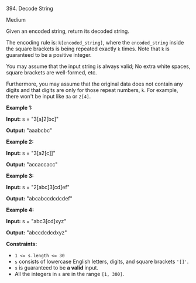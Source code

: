 ﻿394\. Decode String

Medium

Given an encoded string, return its decoded string.

The encoding rule is: `k[encoded_string]`, where the `encoded_string` inside the square brackets is being repeated exactly `k` times. Note that `k` is guaranteed to be a positive integer.

You may assume that the input string is always valid; No extra white spaces, square brackets are well-formed, etc.

Furthermore, you may assume that the original data does not contain any digits and that digits are only for those repeat numbers, `k`. For example, there won't be input like `3a` or `2[4]`.

**Example 1:**

**Input:** s = "3\[a\]2\[bc\]"

**Output:** "aaabcbc" 

**Example 2:**

**Input:** s = "3\[a2\[c\]\]"

**Output:** "accaccacc" 

**Example 3:**

**Input:** s = "2\[abc\]3\[cd\]ef"

**Output:** "abcabccdcdcdef" 

**Example 4:**

**Input:** s = "abc3\[cd\]xyz"

**Output:** "abccdcdcdxyz" 

**Constraints:**

*   `1 <= s.length <= 30`
*   `s` consists of lowercase English letters, digits, and square brackets `'[]'`.
*   `s` is guaranteed to be **a valid** input.
*   All the integers in `s` are in the range `[1, 300]`.